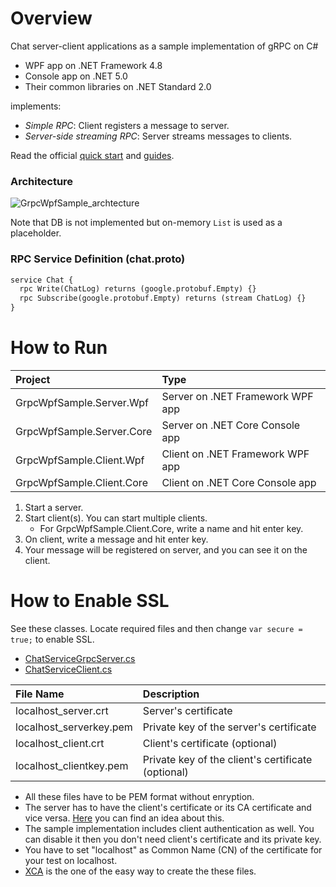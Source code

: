 # Overview

Chat server-client applications as a sample implementation of gRPC on C#
- WPF app on .NET Framework 4.8
- Console app on .NET 5.0
- Their common libraries on .NET Standard 2.0

implements:
- *Simple RPC*: Client registers a message to server.
- *Server-side streaming RPC*: Server streams messages to clients.

Read the official [quick start](https://grpc.io/docs/quickstart/csharp.html) and [guides](https://grpc.io/docs/guides/).

### Architecture

![GrpcWpfSample_archtecture](https://github.com/cactuaroid/GrpcWpfSample/blob/master/GrpcWpfSample_archtecture.png)

Note that  DB is not implemented but on-memory `List` is used as a placeholder.

### RPC Service Definition (chat.proto)

```proto
service Chat {
  rpc Write(ChatLog) returns (google.protobuf.Empty) {}
  rpc Subscribe(google.protobuf.Empty) returns (stream ChatLog) {}
}
```

# How to Run

|Project|Type|
|:--|:--|
|GrpcWpfSample.Server.Wpf|Server on .NET Framework WPF app|
|GrpcWpfSample.Server.Core|Server on .NET Core Console app|
|GrpcWpfSample.Client.Wpf|Client on .NET Framework WPF app|
|GrpcWpfSample.Client.Core|Client on .NET Core Console app|

1. Start a server.
1. Start client(s). You can start multiple clients.
   - For GrpcWpfSample.Client.Core, write a name and hit enter key.
1. On client, write a message and hit enter key.
1. Your message will be registered on server, and you can see it on the client.

# How to Enable SSL

See these classes. Locate required files and then change `var secure = true;` to enable SSL.

- [ChatServiceGrpcServer.cs](https://github.com/cactuaroid/GrpcWpfSample/blob/master/GrpcWpfSample.Server/Grpc/ChatServiceGrpcServer.cs)
- [ChatServiceClient.cs](https://github.com/cactuaroid/GrpcWpfSample/blob/master/GrpcWpfSample.Client/ChatServiceClient.cs)

|File Name|Description|
|:--|:--|
|localhost_server.crt   |Server's certificate|
|localhost_serverkey.pem|Private key of the server's certificate|
|localhost_client.crt   |Client's certificate (optional)|
|localhost_clientkey.pem|Private key of the client's certificate (optional)|

- All these files have to be PEM format without enryption.
- The server has to have the client's certificate or its CA certificate and vice versa. [Here](https://serverfault.com/questions/968343/why-do-i-need-a-certificate-to-establish-a-secure-grpc-connection-as-a-client) you can find an idea about this.
- The sample implementation includes client authentication as well. You can disable it then you don't need client's certificate and its private key. 
- You have to set "localhost" as Common Name (CN) of the certificate for your test on localhost.
- [XCA](https://hohnstaedt.de/xca/) is the one of the easy way to create the these files.
